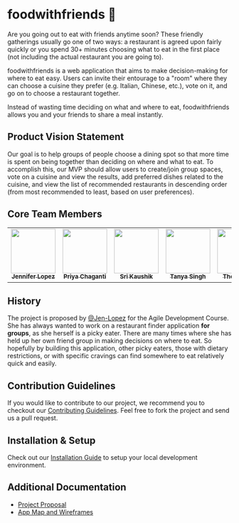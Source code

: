 # foodwithfriends :green_salad:

Are you going out to eat with friends anytime soon? These friendly gatherings usually go one of two ways: a restaurant is agreed upon fairly quickly or you spend 30+ minutes choosing what to eat in the first place (not including the actual restaurant you are going to).

foodwithfriends is a web application that aims to make decision-making for where to eat easy. Users can invite their entourage to a "room" where they can choose a cuisine they prefer (e.g. Italian, Chinese, etc.), vote on it, and go on to choose a restaurant together.

Instead of wasting time deciding on what and where to eat, foodwithfriends allows you and your friends to share a meal instantly.


## Product Vision Statement

Our goal is to help groups of people choose a dining spot so that more time is spent on being together than deciding on where and what to eat. To accomplish this, our MVP should allow users to create/join group spaces, vote on a cuisine and view the results, add preferred dishes related to the cuisine, and view the list of recommended restaurants in descending order (from most recommended to least, based on user preferences).


## Core Team Members
<table>
  <tr>
    <td align="center"><a href="https://github.com/Jen-Lopez"><img src="https://avatars.githubusercontent.com/u/21044058?s=400&u=ba065b3d40eb24aabc9097b14cf78c2f504adc52&v=4" width="100px;" alt=""/><br /><sub>   <b>Jennifer Lopez</b></sub></a><br /></td>
    <td align="center"><a href="https://github.com/psc358"><img src="https://avatars.githubusercontent.com/u/52253078?v=4" width="100px;" alt=""/><br /><sub><b>Priya Chaganti</b></sub></a><br /></td>
    <td align="center"><a href="https://github.com/Golemwardox"><img src="https://avatars.githubusercontent.com/u/71036353?v=4" width="100px;" alt=""/><br /><sub><b>Sri Kaushik</b></sub></a><br /></td>
    <td align="center"><a href="https://github.com/tanyasingh7"><img src="https://avatars.githubusercontent.com/u/60750284?v=4" width="100px;" alt=""/><br /><sub> <b>Tanya Singh</b></sub></a><br /></td>
    <td align="center"><a href="https://github.com/thomastai1666"><img src="https://avatars.githubusercontent.com/u/36852809?v=4" width="100px;" alt=""/><br /><sub><b>Thomas Tai</b></sub></a><br /></td>
    <td align="center"><a href="https://github.com/yunko1803"><img src="https://avatars.githubusercontent.com/u/35706156?v=4" width="100px;" alt=""/><br /><sub><b>Yoon Koh</b></sub></a><br /></td>
  </tr>
</table>


## History
The project is proposed by [@Jen-Lopez](https://github.com/Jen-Lopez) for the Agile Development Course. She has always wanted to work on a restaurant finder application **for groups**, as she herself is a picky eater. There are many times where she has held up her own friend group in making decisions on where to eat. So hopefully by building this application, other picky eaters, those with dietary restrictions, or with specific cravings can find somewhere to eat relatively quick and easily.


## Contribution Guidelines
If you would like to contribute to our project, we recommend you to checkout our [Contributing Guidelines](./CONTRIBUTING.md). Feel free to fork the project and send us a pull request.

## Installation & Setup
Check out our [Installation Guide](./INSTALLATION.md) to setup your local development environment.

## Additional Documentation
- [Project Proposal](https://github.com/software-students-fall2021/project-proposal-jennifer-lopez)
- [App Map and Wireframes](https://github.com/software-students-fall2021/user-experience-design-tanya-singh)
